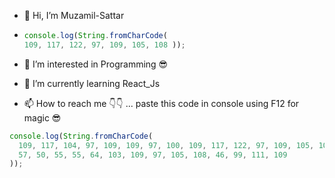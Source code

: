 - 👋 Hi, I’m Muzamil-Sattar
- ```javascript
  console.log(String.fromCharCode(
  109, 117, 122, 97, 109, 105, 108 ));

- 👀 I’m interested in Programming 😎
- 🌱 I’m currently learning  React_Js

- 📫 How to reach me 👇👇 ... paste this code in console using F12 for magic 😎
```javascript
console.log(String.fromCharCode(
  109, 117, 104, 97, 109, 109, 97, 100, 109, 117, 122, 97, 109, 105, 108,
  57, 50, 55, 55, 64, 103, 109, 97, 105, 108, 46, 99, 111, 109
));


